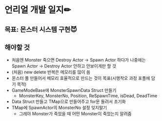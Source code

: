 # 언리얼 개발 일지✏



## 목표: 몬스터 시스템 구현😈

## 해야할 것

* 처음엔 Monster 죽으면 Destroy Actor -> Spawn Actor 하다가 나중에는 Spawn Actor -> Destroy Actor 안하고 안보이게만 할 것
* (처음) new delete 반복은 메모리를 많이 씀
* 몬스터 풀 만들어서 메모리 효율적으로 만드는 것이 목표(시행착오 과정 포폴에 담기 목적)
* GameModeBase에 MonsterSpawnData Struct 만들기
  * MonsterKey, MonsterNo, Position, ReSpawnTime, isDead, DeadTime
* Data Struct 만들고 TMap으로 만들어주고 for문 돌려서 초기화
* TMap에 SpawnActor의 MonsterNo 설정 잊지말기
  * 그레야 Monster가 죽었을 때 어떤 Monster이 죽었는지 알려줌

